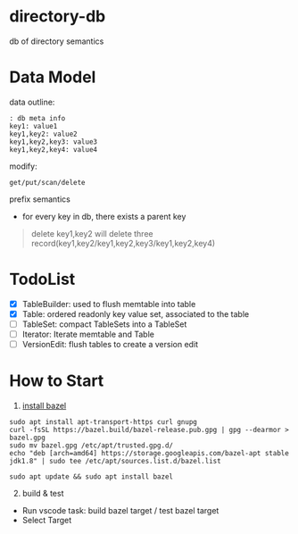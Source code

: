 # directory-db
db of directory semantics

# Data Model

data outline:
```
: db meta info
key1: value1
key1,key2: value2
key1,key2,key3: value3
key1,key2,key4: value4
```

modify:
```
get/put/scan/delete
```

prefix semantics
* for every key in db, there exists a parent key

> delete key1,key2 will delete three record(key1,key2/key1,key2,key3/key1,key2,key4)


# TodoList

 * [x] TableBuilder: used to flush memtable into table
 * [x] Table: ordered readonly key value set, associated to the table
 * [ ] TableSet: compact TableSets into a TableSet
 * [ ] Iterator: Iterate memtable and Table
 * [ ] VersionEdit: flush tables to create a version edit

# How to Start

1. [install bazel](https://docs.bazel.build/versions/main/install-ubuntu.html)

```
sudo apt install apt-transport-https curl gnupg
curl -fsSL https://bazel.build/bazel-release.pub.gpg | gpg --dearmor > bazel.gpg
sudo mv bazel.gpg /etc/apt/trusted.gpg.d/
echo "deb [arch=amd64] https://storage.googleapis.com/bazel-apt stable jdk1.8" | sudo tee /etc/apt/sources.list.d/bazel.list
```

```
sudo apt update && sudo apt install bazel
```

2. build & test

* Run vscode task: build bazel target / test bazel target
* Select Target 